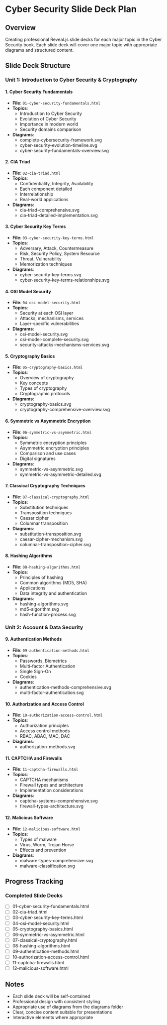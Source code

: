 # Cyber Security Slide Deck Plan

## Overview
Creating professional Reveal.js slide decks for each major topic in the Cyber Security book. Each slide deck will cover one major topic with appropriate diagrams and structured content.

## Slide Deck Structure

### Unit 1: Introduction to Cyber Security & Cryptography

#### 1. Cyber Security Fundamentals
- **File**: `01-cyber-security-fundamentals.html`
- **Topics**:
  - Introduction to Cyber Security
  - Evolution of Cyber Security
  - Importance in modern world
  - Security domains comparison
- **Diagrams**: 
  - complete-cybersecurity-framework.svg
  - cyber-security-evolution-timeline.svg
  - cyber-security-fundamentals-overview.svg

#### 2. CIA Triad
- **File**: `02-cia-triad.html`
- **Topics**:
  - Confidentiality, Integrity, Availability
  - Each component detailed
  - Interrelationship
  - Real-world applications
- **Diagrams**:
  - cia-triad-comprehensive.svg
  - cia-triad-detailed-implementation.svg

#### 3. Cyber Security Key Terms
- **File**: `03-cyber-security-key-terms.html`
- **Topics**:
  - Adversary, Attack, Countermeasure
  - Risk, Security Policy, System Resource
  - Threat, Vulnerability
  - Memorization techniques
- **Diagrams**:
  - cyber-security-key-terms.svg
  - cyber-security-key-terms-relationships.svg

#### 4. OSI Model Security
- **File**: `04-osi-model-security.html`
- **Topics**:
  - Security at each OSI layer
  - Attacks, mechanisms, services
  - Layer-specific vulnerabilities
- **Diagrams**:
  - osi-model-security.svg
  - osi-model-complete-security.svg
  - security-attacks-mechanisms-services.svg

#### 5. Cryptography Basics
- **File**: `05-cryptography-basics.html`
- **Topics**:
  - Overview of cryptography
  - Key concepts
  - Types of cryptography
  - Cryptographic protocols
- **Diagrams**:
  - cryptography-basics.svg
  - cryptography-comprehensive-overview.svg

#### 6. Symmetric vs Asymmetric Encryption
- **File**: `06-symmetric-vs-asymmetric.html`
- **Topics**:
  - Symmetric encryption principles
  - Asymmetric encryption principles
  - Comparison and use cases
  - Digital signatures
- **Diagrams**:
  - symmetric-vs-asymmetric.svg
  - symmetric-vs-asymmetric-detailed.svg

#### 7. Classical Cryptography Techniques
- **File**: `07-classical-cryptography.html`
- **Topics**:
  - Substitution techniques
  - Transposition techniques
  - Caesar cipher
  - Columnar transposition
- **Diagrams**:
  - substitution-transposition.svg
  - caesar-cipher-mechanism.svg
  - columnar-transposition-cipher.svg

#### 8. Hashing Algorithms
- **File**: `08-hashing-algorithms.html`
- **Topics**:
  - Principles of hashing
  - Common algorithms (MD5, SHA)
  - Applications
  - Data integrity and authentication
- **Diagrams**:
  - hashing-algorithms.svg
  - md5-algorithm.svg
  - hash-function-process.svg

### Unit 2: Account & Data Security

#### 9. Authentication Methods
- **File**: `09-authentication-methods.html`
- **Topics**:
  - Passwords, Biometrics
  - Multi-factor Authentication
  - Single Sign-On
  - Cookies
- **Diagrams**:
  - authentication-methods-comprehensive.svg
  - multi-factor-authentication.svg

#### 10. Authorization and Access Control
- **File**: `10-authorization-access-control.html`
- **Topics**:
  - Authorization principles
  - Access control methods
  - RBAC, ABAC, MAC, DAC
- **Diagrams**:
  - authorization-methods.svg

#### 11. CAPTCHA and Firewalls
- **File**: `11-captcha-firewalls.html`
- **Topics**:
  - CAPTCHA mechanisms
  - Firewall types and architecture
  - Implementation considerations
- **Diagrams**:
  - captcha-systems-comprehensive.svg
  - firewall-types-architecture.svg

#### 12. Malicious Software
- **File**: `12-malicious-software.html`
- **Topics**:
  - Types of malware
  - Virus, Worm, Trojan Horse
  - Effects and prevention
- **Diagrams**:
  - malware-types-comprehensive.svg
  - malware-classification.svg

## Progress Tracking

### Completed Slide Decks
- [ ] 01-cyber-security-fundamentals.html
- [ ] 02-cia-triad.html
- [ ] 03-cyber-security-key-terms.html
- [ ] 04-osi-model-security.html
- [ ] 05-cryptography-basics.html
- [ ] 06-symmetric-vs-asymmetric.html
- [ ] 07-classical-cryptography.html
- [ ] 08-hashing-algorithms.html
- [ ] 09-authentication-methods.html
- [ ] 10-authorization-access-control.html
- [ ] 11-captcha-firewalls.html
- [ ] 12-malicious-software.html

## Notes
- Each slide deck will be self-contained
- Professional design with consistent styling
- Appropriate use of diagrams from the diagrams folder
- Clear, concise content suitable for presentations
- Interactive elements where appropriate